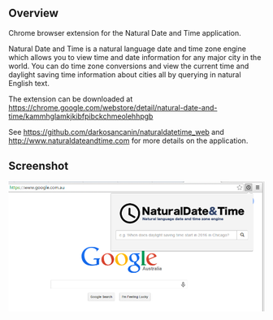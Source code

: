 ## Overview 
Chrome browser extension for the Natural Date and Time application.

Natural Date and Time is a natural language date and time zone engine which allows you to view time and date information for any major city in the world. You can do time zone conversions and view the current time and daylight saving time information about cities all by querying in natural English text.

The extension can be downloaded at https://chrome.google.com/webstore/detail/natural-date-and-time/kammhglamkjkibfpibckchmeolehhpgb

See https://github.com/darkosancanin/naturaldatetime_web and http://www.naturaldateandtime.com for more details on the application.

## Screenshot
![Natural Date and Time](https://raw.githubusercontent.com/darkosancanin/naturaldatetime_chrome_extension/master/_extras/screenshot.png)